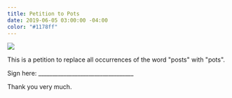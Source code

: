 ```yaml
---
title: Petition to Pots
date: 2019-06-05 03:00:00 -04:00
color: "#1178ff"
---
```


![](https://files.elliott.computer/images/pots.png)

This is a petition to replace all occurrences of the word "posts" with "pots".

Sign here: __________________________________

Thank you very much.



